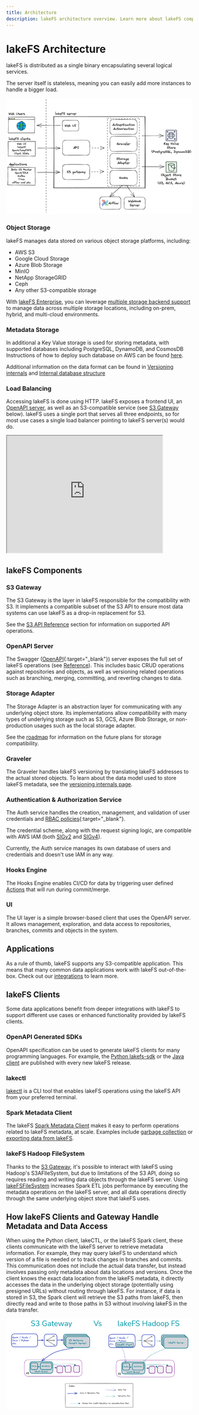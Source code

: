```yaml
---
title: Architecture
description: lakeFS architecture overview. Learn more about lakeFS components, including its S3 API gateway.
---
```

# lakeFS Architecture

lakeFS is distributed as a single binary encapsulating several logical services.

The server itself is stateless, meaning you can easily add more instances to handle a bigger load.

![Architecture](../assets/img/architecture.png)

### Object Storage

lakeFS manages data stored on various object storage platforms, including:

- AWS S3
- Google Cloud Storage
- Azure Blob Storage
- MinIO
- NetApp StorageGRID
- Ceph
- Any other S3-compatible storage

With [lakeFS Enterprise](../enterprise/index.md), you can leverage [multiple storage backend support](../howto/multiple-storage-backends.md)
to manage data across multiple storage locations, including on-prem, hybrid, and multi-cloud environments.

### Metadata Storage

In additional a Key Value storage is used for storing metadata, with supported databases including PostgreSQL, DynamoDB, and CosmosDB Instructions of how to deploy such database on AWS can be found [here][dynamodb-permissions].

Additional information on the data format can be found in [Versioning internals](./how/versioning-internals.md) and [Internal database structure](./how/kv.md)

### Load Balancing

Accessing lakeFS is done using HTTP.
lakeFS exposes a frontend UI, an [OpenAPI server](#openapi-server), as well as an S3-compatible service (see [S3 Gateway](#s3-gateway) below).
lakeFS uses a single port that serves all three endpoints, so for most use cases a single load balancer pointing
to lakeFS server(s) would do.

<iframe width="420" height="315" src="https://www.youtube.com/embed/1vNQXFceFx4"></iframe>

## lakeFS Components

### S3 Gateway

The S3 Gateway is the layer in lakeFS responsible for the compatibility with S3. It implements a compatible subset of the S3 API to ensure most data systems can use lakeFS as a drop-in replacement for S3.

See the [S3 API Reference](../reference/s3.md) section for information on supported API operations.

### OpenAPI Server

The Swagger ([OpenAPI](https://swagger.io/docs/specification/basic-structure/){:target="_blank"}) server exposes the full set of lakeFS operations (see [Reference](../reference/api.md)). This includes basic CRUD operations against repositories and objects, as well as versioning related operations such as branching, merging, committing, and reverting changes to data.

### Storage Adapter

The Storage Adapter is an abstraction layer for communicating with any underlying object store.
Its implementations allow compatibility with many types of underlying storage such as S3, GCS, Azure Blob Storage, or non-production usages such as the local storage adapter.

See the [roadmap][roadmap] for information on the future plans for storage compatibility.

### Graveler

The Graveler handles lakeFS versioning by translating lakeFS addresses to the actual stored objects.
To learn about the data model used to store lakeFS metadata, see the [versioning internals page](how/versioning-internals.md).

### Authentication & Authorization Service

The Auth service handles the creation, management, and validation of user credentials and [RBAC policies](https://en.wikipedia.org/wiki/Role-based_access_control){:target="_blank"}.

The credential scheme, along with the request signing logic, are compatible with AWS IAM (both [SIGv2](https://docs.aws.amazon.com/general/latest/gr/signature-version-2.html) and [SIGv4](https://docs.aws.amazon.com/general/latest/gr/signature-version-4.html)).

Currently, the Auth service manages its own database of users and credentials and doesn't use IAM in any way.

### Hooks Engine

The Hooks Engine enables CI/CD for data by triggering user defined [Actions][data-quality-gates] that will run during commit/merge.

### UI

The UI layer is a simple browser-based client that uses the OpenAPI server. It allows management, exploration, and data access to repositories, branches, commits and objects in the system.

## Applications

As a rule of thumb, lakeFS supports any S3-compatible application. This means that many common data applications work with lakeFS out-of-the-box.
Check out our [integrations](../integrations/index.md) to learn more.

## lakeFS Clients

Some data applications benefit from deeper integrations with lakeFS to support different use cases or enhanced functionality provided by lakeFS clients.

### OpenAPI Generated SDKs

OpenAPI specification can be used to generate lakeFS clients for many programming languages.
For example, the [Python lakefs-sdk](https://pypi.org/project/lakefs-sdk/) or the [Java client](https://central.sonatype.com/artifact/io.lakefs/api-client) are published with every new lakeFS release.

### lakectl

[lakectl](../reference/cli.md) is a CLI tool that enables lakeFS operations using the lakeFS API from your preferred terminal.

### Spark Metadata Client

The lakeFS [Spark Metadata Client](../reference/spark-client.md) makes it easy to perform
operations related to lakeFS metadata, at scale. Examples include [garbage collection](../howto/garbage-collection/gc.md) or [exporting data from lakeFS](../howto/export.md).

### lakeFS Hadoop FileSystem

Thanks to the [S3 Gateway](#s3-gateway), it's possible to interact with lakeFS using Hadoop's S3AFIleSystem,
but due to limitations of the S3 API, doing so requires reading and writing data objects through the lakeFS server.
Using [lakeFSFileSystem][hadoopfs] increases Spark ETL jobs performance by executing the metadata operations on the lakeFS server,
and all data operations directly through the same underlying object store that lakeFS uses.

## How lakeFS Clients and Gateway Handle Metadata and Data Access

When using the Python client, lakeCTL, or the lakeFS Spark client, these clients communicate with the lakeFS server to retrieve metadata information. For example, they may query lakeFS to understand which version of a file is needed or to track changes in branches and commits. This communication does not include the actual data transfer, but instead involves passing only metadata about data locations and versions.
Once the client knows the exact data location from the lakeFS metadata, it directly accesses the data in the underlying object storage (potentially using presigned URLs) without routing through lakeFS. For instance, if data is stored in S3, the Spark client will retrieve the S3 paths from lakeFS, then directly read and write to those paths in S3 without involving lakeFS in the data transfer.

![lakeFS Clients vs Gateway Data Flow](../assets/img/s3gatewayvsclientdataflow.png)

[data-quality-gates]:  use_cases/cicd_for_data.md#using-hooks-as-data-quality-gates
[dynamodb-permissions]:  ../howto/deploy/aws.md#grant-lakefs-permissions-to-dynamodb
[roadmap]:  ../project/index.md
[hadoopfs]:  ../integrations/spark.md#lakefs-hadoop-filesystem
